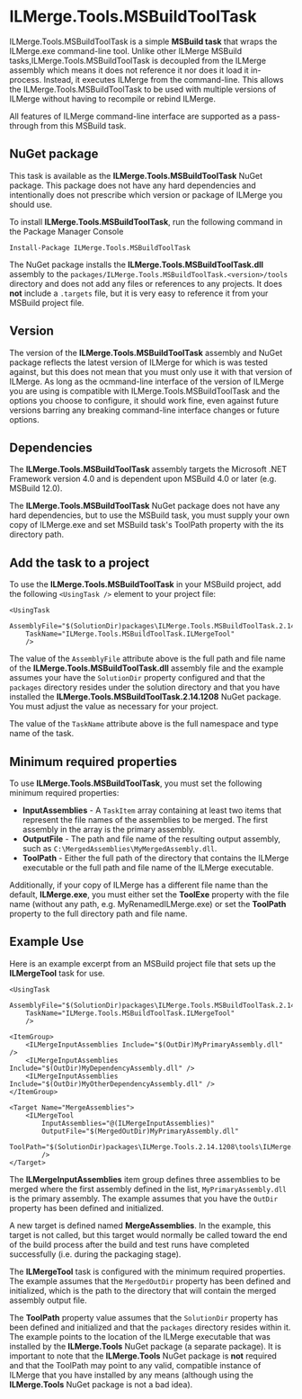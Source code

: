 # ILMerge.Tools.MSBuildToolTask #

ILMerge.Tools.MSBuildToolTask is a simple **MSBuild task** that wraps the ILMerge.exe command-line tool. Unlike other ILMerge MSBuild tasks,ILMerge.Tools.MSBuildToolTask is decoupled from the ILMerge assembly which means it does not reference it nor does it load it in-process. Instead, it executes ILMerge from the command-line. This allows the ILMerge.Tools.MSBuildToolTask to be used with multiple versions of ILMerge without having to recompile or rebind ILMerge.

All features of ILMerge command-line interface are supported as a pass-through from this MSBuild task.


## NuGet package ##
This task is available as the **ILMerge.Tools.MSBuildToolTask** NuGet package. This package does not have any hard dependencies and intentionally does not prescribe which version or package of ILMerge you should use.

To install **ILMerge.Tools.MSBuildToolTask**, run the following command in the Package Manager Console

    Install-Package ILMerge.Tools.MSBuildToolTask

The NuGet package installs the **ILMerge.Tools.MSBuildToolTask.dll** assembly to the `packages/ILMerge.Tools.MSBuildToolTask.<version>/tools` directory and does not add any files or references to any projects. It does **not** include a `.targets` file, but it is very easy to reference it from your MSBuild project file. 


## Version ##
The version of the **ILMerge.Tools.MSBuildToolTask** assembly and NuGet package reflects the latest version of ILMerge for which is was tested against, but this does not mean that you must only use it with that version of ILMerge. As long as the ocmmand-line interface of the version of ILMerge you are using is compatible with ILMerge.Tools.MSBuildToolTask and the options you choose to configure, it should work fine, even against future versions barring any breaking command-line interface changes or future options.


## Dependencies ##
The **ILMerge.Tools.MSBuildToolTask** assembly targets the Microsoft .NET Framework version 4.0 and is dependent upon MSBuild 4.0 or later (e.g. MSBuild 12.0).

The **ILMerge.Tools.MSBuildToolTask** NuGet package does not have any hard dependencies, but to use the MSBuild task, you must supply your own copy of ILMerge.exe and set MSBuild task's ToolPath property with the its directory path.


## Add the task to a project ##
To use the **ILMerge.Tools.MSBuildToolTask** in your MSBuild project, add the following `<UsingTask />` element to your project file:

    <UsingTask
        AssemblyFile="$(SolutionDir)packages\ILMerge.Tools.MSBuildToolTask.2.14.1208\tools\ILMerge.Tools.MSBuildToolTask.dll"
        TaskName="ILMerge.Tools.MSBuildToolTask.ILMergeTool"
        />

The value of the `AssemblyFile` attribute above is the full path and file name of the **ILMerge.Tools.MSBuildToolTask.dll** assembly file and the example assumes your have the `SolutionDir` property configured and that the `packages` directory resides under the solution directory and that you have installed the **ILMerge.Tools.MSBuildToolTask.2.14.1208** NuGet package. You must adjust the value as necessary for your project.

The value of the `TaskName` attribute above is the full namespace and type name of the task.  

## Minimum required properties ##
To use **ILMerge.Tools.MSBuildToolTask**, you must set the following minimum required properties:

* **InputAssemblies** - A `TaskItem` array containing at least two items that represent the file names of the assemblies to be merged. The first assembly in the array is the primary assembly.
* **OutputFile** - The path and file name of the resulting output assembly, such as `C:\MergedAssemblies\MyMergedAssembly.dll`.
* **ToolPath** - Either the full path of the directory that contains the ILMerge executable or the full path and file name of the ILMerge executable.

Additionally, if your copy of ILMerge has a different file name than the default, **ILMerge.exe**, you must either set the **ToolExe** property with the file name (without any path, e.g. MyRenamedILMerge.exe) or set the **ToolPath** property to the full directory path and file name.



## Example Use ##
Here is an example excerpt from an MSBuild project file that sets up the **ILMergeTool** task for use.

    <UsingTask
        AssemblyFile="$(SolutionDir)packages\ILMerge.Tools.MSBuildToolTask.2.14.1208\tools\ILMerge.Tools.MSBuildToolTask.dll"
        TaskName="ILMerge.Tools.MSBuildToolTask.ILMergeTool"
        />

	<ItemGroup>
		<ILMergeInputAssemblies Include="$(OutDir)MyPrimaryAssembly.dll" />
		<ILMergeInputAssemblies Include="$(OutDir)MyDependencyAssembly.dll" />
		<ILMergeInputAssemblies Include="$(OutDir)MyOtherDependencyAssembly.dll" />
	</ItemGroup>
	
	<Target Name="MergeAssemblies">
		<ILMergeTool
			InputAssemblies="@(ILMergeInputAssemblies)"
			OutputFile="$(MergedOutDir)MyPrimaryAssembly.dll"
			ToolPath="$(SolutionDir)packages\ILMerge.Tools.2.14.1208\tools\ILMerge.exe"
			/>
	</Target>

The **ILMergeInputAssemblies** item group defines three assemblies to be merged where the first assembly defined in the list, `MyPrimaryAssembly.dll` is the primary assembly. The example assumes that you have the `OutDir` property has been defined and initialized. 

A new target is defined named **MergeAssemblies**. In the example, this target is not called, but this target would normally be called toward the end of the build process after the build and test runs have completed successfully (i.e. during the packaging stage).

The **ILMergeTool** task is configured with the minimum required properties. The example assumes that the `MergedOutDir` property has been defined and initialized, which is the path to the directory that will contain the merged assembly output file.

The **ToolPath** property value assumes that the `SolutionDir` property has been defined and initialized and that the `packages` directory resides within it. The example points to the location of the ILMerge executable that was installed by the **ILMerge.Tools** NuGet package (a separate package). It is important to note that the **ILMerge.Tools** NuGet package is **not** required and that the ToolPath may point to any valid, compatible instance of ILMerge that you have installed by any means (although using the **ILMerge.Tools** NuGet package is not a bad idea).

